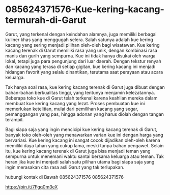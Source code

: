 # 085624371576-Kue-kering-kacang-termurah-di-Garut
Garut, yang terkenal dengan keindahan alamnya, juga memiliki berbagai kuliner khas yang menggugah selera. Salah satunya adalah kue kering kacang yang sering menjadi pilihan oleh-oleh bagi wisatawan. Kue kering kacang terenak di Garut memiliki rasa yang unik, dengan kombinasi rasa manis dan gurih yang sempurna. Kue ini tidak hanya disukai oleh warga lokal, tetapi juga para pengunjung dari luar daerah. Dengan tekstur renyah dan kacang yang terasa di setiap gigitan, kue kering kacang ini menjadi hidangan favorit yang selalu dinantikan, terutama saat perayaan atau acara keluarga.

Tak hanya soal rasa, kue kering kacang terenak di Garut juga dibuat dengan bahan-bahan berkualitas tinggi, yang tentunya menjamin kelezatannya. Beberapa toko kue di Garut telah terkenal karena keahlian mereka dalam membuat kue kering kacang yang lezat. Proses pembuatan kue ini memerlukan ketelitian, mulai dari pemilihan kacang yang segar, pemanggangan yang pas, hingga adonan yang harus diolah dengan tangan terampil. 

Bagi siapa saja yang ingin mencicipi kue kering kacang terenak di Garut, banyak toko oleh-oleh yang menawarkan varian kue ini dengan harga yang bervariasi. Kue kering kacang ini sangat cocok dijadikan oleh-oleh karena memiliki daya tahan yang cukup lama, meski tanpa bahan pengawet. Selain itu, kue kering kacang terenak di Garut juga bisa menjadi teman yang sempurna untuk menemani waktu santai bersama keluarga atau teman. Tak heran jika kue ini menjadi salah satu pilihan utama bagi siapa saja yang ingin merasakan cita rasa asli Garut yang tak terlupakan. 

hubungi kontak di Bawah
085624371576
085624371576

https://pin.it/7Fgq0m3eX
